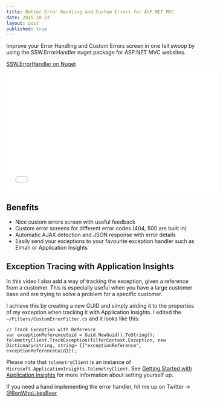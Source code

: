```yaml
---
title: Better Error Handling and Custom Errors for ASP.NET MVC
date: 2015-10-23
layout: post
published: true
---
```


Improve your Error Handling and Custom Errors screen in one fell swoop by using the SSW.ErrorHandler nuget package for ASP.NET MVC websites.

[SSW.ErrorHandler on Nuget](https://www.nuget.org/packages/SSW.ErrorHandler/)

<iframe width="560" height="315" src="//www.youtube.com/embed/OhVYTOKCsWI" frameborder="0" allowfullscreen="allowfullscreen">&nbsp;</iframe>

## Benefits  
 - Nice custom errors screen with useful feedback
 - Custom error screens for different error codes (404, 500 are built in)
 - Automatic AJAX detection and JSON response with error details
 - Easily send your exceptions to your favourite exception handler such as Elmah or Application Insights

## Exception Tracing with Application Insights  
In this video I also add a way of tracking the exception, given a reference from a customer. This is especially useful when you have a large customer base and are trying to solve a problem for a specific customer.

I achieve this by creating a new GUID and simply adding it to the properties of my exception when tracking it with Application Insights. I edited the `~/Filters/CustomErrorFilter.cs` and it looks like this:

    // Track Exception with Reference
    var exceptionReferenceGuid = Guid.NewGuid().ToString();
    telemetryClient.TrackException(filterContext.Exception, new Dictionary<string, string> {{"exceptionReference", exceptionReferenceGuid}});

Please note that `telemetryClient` is an instance of `Microsoft.ApplicationInsights.TelemetryClient`. See [Getting Started with Application Insights](https://azure.microsoft.com/en-us/documentation/articles/app-insights-start-monitoring-app-health-usage/) for more information about setting yourself up.

If you need a hand implementing the error handler, hit me up on Twitter -> [@BenWhoLikesBeer](https://twitter.com/BenWhoLikesBeer)